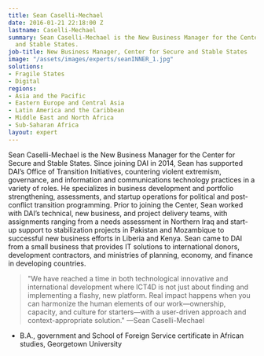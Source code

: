 ```yaml
---
title: Sean Caselli-Mechael
date: 2016-01-21 22:18:00 Z
lastname: Caselli-Mechael
summary: Sean Caselli-Mechael is the New Business Manager for the Center for Secure
  and Stable States.
job-title: New Business Manager, Center for Secure and Stable States
image: "/assets/images/experts/seanINNER_1.jpg"
solutions:
- Fragile States
- Digital
regions:
- Asia and the Pacific
- Eastern Europe and Central Asia
- Latin America and the Caribbean
- Middle East and North Africa
- Sub-Saharan Africa
layout: expert
---
```


Sean Caselli-Mechael is the New Business Manager for the Center for Secure and Stable States. Since joining DAI in 2014, Sean has supported DAI’s Office of Transition Initiatives, countering violent extremism, governance, and information and communications technology practices in a variety of roles. He specializes in business development and portfolio strengthening, assessments, and startup operations for political and post-conflict transition programming. Prior to joining the Center, Sean worked with DAI’s technical, new business, and project delivery teams, with assignments ranging from a needs assessment in Northern Iraq and start-up support to stabilization projects in Pakistan and Mozambique to successful new business efforts in Liberia and Kenya. Sean came to DAI from a small business that provides IT solutions to international donors, development contractors, and ministries of planning, economy, and finance in developing countries. 

> "We have reached a time in both technological innovative and international development where ICT4D is not just about finding and implementing a flashy, new platform. Real impact happens when you can harmonize the human elements of our work—ownership, capacity, and culture for starters—with a user-driven approach and context-appropriate solution." —Sean Caselli-Mechael

* B.A., government and School of Foreign Service certificate in African studies, Georgetown University
